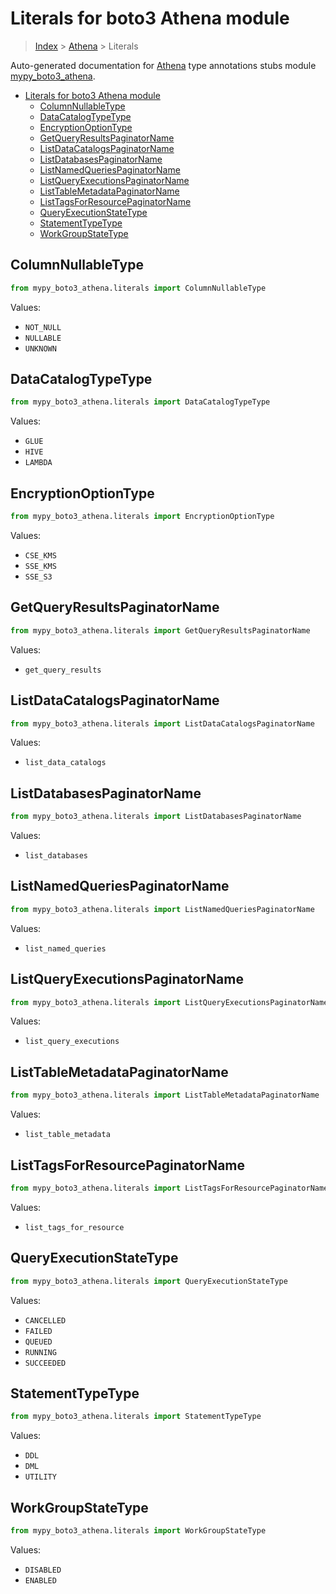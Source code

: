 # Literals for boto3 Athena module

> [Index](..) > [Athena](.) > Literals

Auto-generated documentation for
[Athena](https://boto3.amazonaws.com/v1/documentation/api/1.17.76/reference/services/athena.html#Athena)
type annotations stubs module
[mypy_boto3_athena](https://pypi.org/project/mypy-boto3-athena/).

- [Literals for boto3 Athena module](#literals-for-boto3-athena-module)
  - [ColumnNullableType](#columnnullabletype)
  - [DataCatalogTypeType](#datacatalogtypetype)
  - [EncryptionOptionType](#encryptionoptiontype)
  - [GetQueryResultsPaginatorName](#getqueryresultspaginatorname)
  - [ListDataCatalogsPaginatorName](#listdatacatalogspaginatorname)
  - [ListDatabasesPaginatorName](#listdatabasespaginatorname)
  - [ListNamedQueriesPaginatorName](#listnamedqueriespaginatorname)
  - [ListQueryExecutionsPaginatorName](#listqueryexecutionspaginatorname)
  - [ListTableMetadataPaginatorName](#listtablemetadatapaginatorname)
  - [ListTagsForResourcePaginatorName](#listtagsforresourcepaginatorname)
  - [QueryExecutionStateType](#queryexecutionstatetype)
  - [StatementTypeType](#statementtypetype)
  - [WorkGroupStateType](#workgroupstatetype)

## ColumnNullableType

```python
from mypy_boto3_athena.literals import ColumnNullableType
```

Values:

- `NOT_NULL`
- `NULLABLE`
- `UNKNOWN`

## DataCatalogTypeType

```python
from mypy_boto3_athena.literals import DataCatalogTypeType
```

Values:

- `GLUE`
- `HIVE`
- `LAMBDA`

## EncryptionOptionType

```python
from mypy_boto3_athena.literals import EncryptionOptionType
```

Values:

- `CSE_KMS`
- `SSE_KMS`
- `SSE_S3`

## GetQueryResultsPaginatorName

```python
from mypy_boto3_athena.literals import GetQueryResultsPaginatorName
```

Values:

- `get_query_results`

## ListDataCatalogsPaginatorName

```python
from mypy_boto3_athena.literals import ListDataCatalogsPaginatorName
```

Values:

- `list_data_catalogs`

## ListDatabasesPaginatorName

```python
from mypy_boto3_athena.literals import ListDatabasesPaginatorName
```

Values:

- `list_databases`

## ListNamedQueriesPaginatorName

```python
from mypy_boto3_athena.literals import ListNamedQueriesPaginatorName
```

Values:

- `list_named_queries`

## ListQueryExecutionsPaginatorName

```python
from mypy_boto3_athena.literals import ListQueryExecutionsPaginatorName
```

Values:

- `list_query_executions`

## ListTableMetadataPaginatorName

```python
from mypy_boto3_athena.literals import ListTableMetadataPaginatorName
```

Values:

- `list_table_metadata`

## ListTagsForResourcePaginatorName

```python
from mypy_boto3_athena.literals import ListTagsForResourcePaginatorName
```

Values:

- `list_tags_for_resource`

## QueryExecutionStateType

```python
from mypy_boto3_athena.literals import QueryExecutionStateType
```

Values:

- `CANCELLED`
- `FAILED`
- `QUEUED`
- `RUNNING`
- `SUCCEEDED`

## StatementTypeType

```python
from mypy_boto3_athena.literals import StatementTypeType
```

Values:

- `DDL`
- `DML`
- `UTILITY`

## WorkGroupStateType

```python
from mypy_boto3_athena.literals import WorkGroupStateType
```

Values:

- `DISABLED`
- `ENABLED`

